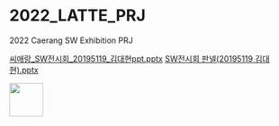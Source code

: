 # 2022_LATTE_PRJ
2022 Caerang SW Exhibition PRJ



[씨애랑_SW전시회_20195119_김대현ppt.pptx](https://github.com/LifeIsRightward/2022_LATTE_PRJ/files/10024863/_SW._20195119_.ppt.pptx)
[SW전시회 판넬(20195119 김대현).pptx](https://github.com/LifeIsRightward/2022_LATTE_PRJ/files/10047888/SW.20195119.pptx)


<img src ="https://github.com/LifeIsRightward/2022_RomaticChaser-DIary/assets/90908005/d3330abd-5635-40de-a87b-a1b89f443910" width = "60">

